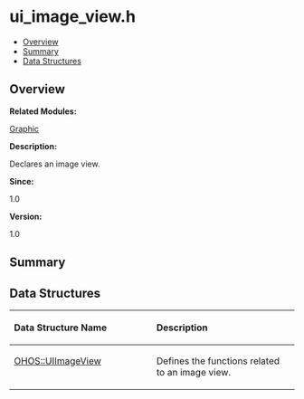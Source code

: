 # ui\_image\_view.h<a name="EN-US_TOPIC_0000001055078123"></a>

-   [Overview](#section859424362165629)
-   [Summary](#section1136173076165629)
-   [Data Structures](#nested-classes)

## **Overview**<a name="section859424362165629"></a>

**Related Modules:**

[Graphic](graphic.md)

**Description:**

Declares an image view. 

**Since:**

1.0

**Version:**

1.0

## **Summary**<a name="section1136173076165629"></a>

## Data Structures<a name="nested-classes"></a>

<a name="table37318519165629"></a>
<table><thead align="left"><tr id="row976387468165629"><th class="cellrowborder" valign="top" width="50%" id="mcps1.1.3.1.1"><p id="p1263194200165629"><a name="p1263194200165629"></a><a name="p1263194200165629"></a>Data Structure Name</p>
</th>
<th class="cellrowborder" valign="top" width="50%" id="mcps1.1.3.1.2"><p id="p1764335716165629"><a name="p1764335716165629"></a><a name="p1764335716165629"></a>Description</p>
</th>
</tr>
</thead>
<tbody><tr id="row1673674991165629"><td class="cellrowborder" valign="top" width="50%" headers="mcps1.1.3.1.1 "><p id="p1351583678165629"><a name="p1351583678165629"></a><a name="p1351583678165629"></a><a href="ohos-uiimageview.md">OHOS::UIImageView</a></p>
</td>
<td class="cellrowborder" valign="top" width="50%" headers="mcps1.1.3.1.2 "><p id="p1311914421165629"><a name="p1311914421165629"></a><a name="p1311914421165629"></a>Defines the functions related to an image view. </p>
</td>
</tr>
</tbody>
</table>

